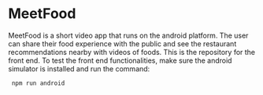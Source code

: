 # MeetFood
MeetFood is a short video app that runs on the android platform. The user can share their food experience with the public and see the restaurant recommendations nearby with videos of foods.
This is the repository for the front end. To test the front end functionalities, make sure the android simulator is installed and run the command:
```
 npm run android
```
